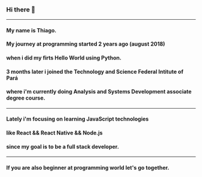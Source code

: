 ### Hi there 👋

<!--
**pgThiago/pgThiago** is a ✨ _special_ ✨ repository because its `README.md` (this file) appears on your GitHub profile.

Here are some ideas to get you started:

- 🔭 I’m currently working on ...
- 🌱 I’m currently learning ...
- 👯 I’m looking to collaborate on ...
- 🤔 I’m looking for help with ...
- 💬 Ask me about ...
- 📫 How to reach me: ...
- 😄 Pronouns: ...
- ⚡ Fun fact: ...
-->
---
#### My name is Thiago.
#### My journey at programming started 2 years ago (august 2018) 
#### when i did my firts Hello World using Python.
#### 3 months later i joined the Technology and Science Federal Intitute of Pará 
#### where i'm currently doing Analysis and Systems Development associate degree course.
---
#### Lately i'm focusing on learning JavaScript technologies 
#### like React && React Native && Node.js 
#### since my goal is to be a full stack developer. 
---
#### If you are also beginner at programming world let's go together. 
